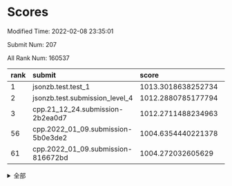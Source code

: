 # Scores

Modified Time: 2022-02-08 23:35:01

Submit Num: 207

All Rank Num: 160537

| rank |               submit               |       score        |       sigma        | pk_num |
| :--- | :--------------------------------- | :----------------- | :----------------- | :----- |
| 1    | jsonzb.test.test_1                 | 1013.3018638252734 | 0.8389123764073486 | 3108   |
| 2    | jsonzb.test.submission_level_4     | 1012.2880785177794 | 0.8107461205015103 | 3105   |
| 3    | cpp.21_12_24.submission-2b2ea0d7   | 1012.2711488234963 | 0.8173500223528244 | 3101   |
| 56   | cpp.2022_01_09.submission-5b0e3de2 | 1004.6354440221378 | 0.7287668517868635 | 3100   |
| 61   | cpp.2022_01_09.submission-816672bd | 1004.272032605629  | 0.7244793746761766 | 3105   |


<details>
<summary>全部</summary>

| rank |                 submit                 |       score        |       sigma        | pk_num |
| :--- | :------------------------------------- | :----------------- | :----------------- | :----- |
| 1    | jsonzb.test.test_1                     | 1013.3018638252734 | 0.8389123764073486 | 3108   |
| 2    | jsonzb.test.submission_level_4         | 1012.2880785177794 | 0.8107461205015103 | 3105   |
| 3    | cpp.21_12_24.submission-2b2ea0d7       | 1012.2711488234963 | 0.8173500223528244 | 3101   |
| 4    | gobigger.level_3.submission_level_3_43 | 1011.6101149874873 | 0.7783056149159127 | 3102   |
| 5    | gobigger.level_3.submission_level_3_18 | 1011.218048999967  | 0.7726152040178375 | 3101   |
| 6    | gobigger.level_3.submission_level_3_38 | 1011.0102689482796 | 0.7813336846871174 | 3101   |
| 7    | gobigger.level_3.submission_level_3_11 | 1010.8563922210012 | 0.7690305582478761 | 3105   |
| 8    | gobigger.level_3.submission_level_3_25 | 1010.8441443089671 | 0.7600051013328393 | 3104   |
| 9    | gobigger.level_3.submission_level_3_5  | 1010.7525443418936 | 0.763735975743679  | 3105   |
| 10   | gobigger.level_3.submission_level_3_44 | 1010.7448601774195 | 0.765028018567043  | 3106   |
| 11   | gobigger.level_3.submission_level_3_30 | 1010.7432243118834 | 0.770877753996947  | 3107   |
| 12   | gobigger.level_3.submission_level_3_13 | 1010.7172952749296 | 0.7724556409807883 | 3107   |
| 13   | gobigger.level_3.submission_level_3_6  | 1010.6996365102492 | 0.7990365899138617 | 3105   |
| 14   | gobigger.level_3.submission_level_3_48 | 1010.6774092201427 | 0.7664077575125342 | 3103   |
| 15   | gobigger.level_3.submission_level_3_10 | 1010.5276513636395 | 0.7563684378816685 | 3106   |
| 16   | gobigger.level_3.submission_level_3_24 | 1010.5140794914165 | 0.7542342726531485 | 3097   |
| 17   | gobigger.level_3.submission_level_3_16 | 1010.4796486652231 | 0.7291046072182583 | 3103   |
| 18   | gobigger.level_3.submission_level_3_22 | 1010.4583941293602 | 0.76377187838157   | 3100   |
| 19   | gobigger.level_3.submission_level_3_40 | 1010.4422247351498 | 0.7488137929397016 | 3102   |
| 20   | gobigger.level_3.submission_level_3_15 | 1010.4354737356966 | 0.7657399814241009 | 3100   |
| 21   | gobigger.level_3.submission_level_3_14 | 1010.4012327896597 | 0.7715023718206419 | 3098   |
| 22   | gobigger.level_3.submission_level_3_31 | 1010.2836618954288 | 0.7650196321610019 | 3099   |
| 23   | gobigger.level_3.submission_level_3_35 | 1010.2661827104623 | 0.7444664332625238 | 3096   |
| 24   | gobigger.level_3.submission_level_3_19 | 1010.2465008259616 | 0.759330586737617  | 3101   |
| 25   | gobigger.level_3.submission_level_3_20 | 1010.2457706414879 | 0.75267367354791   | 3101   |
| 26   | gobigger.level_3.submission_level_3_32 | 1010.2435677497359 | 0.7576448763055393 | 3102   |
| 27   | gobigger.level_3.submission_level_3_27 | 1010.2221294522961 | 0.7599466613972868 | 3105   |
| 28   | gobigger.level_3.submission_level_3_33 | 1010.2095602003833 | 0.7711880669464332 | 3105   |
| 29   | gobigger.level_3.submission_level_3_9  | 1010.0507507666239 | 0.7559422546179628 | 3105   |
| 30   | gobigger.level_3.submission_level_3_17 | 1009.9966676029125 | 0.7838012944623732 | 3100   |
| 31   | gobigger.level_3.submission_level_3_7  | 1009.9800451639425 | 0.7689126047432766 | 3104   |
| 32   | gobigger.level_3.submission_level_3_2  | 1009.9439141019633 | 0.7705906295312251 | 3101   |
| 33   | gobigger.level_3.submission_level_3_42 | 1009.8427803524918 | 0.7364641825729055 | 3099   |
| 34   | gobigger.level_3.submission_level_3_47 | 1009.8248356797778 | 0.7706384287396566 | 3107   |
| 35   | gobigger.level_3.submission_level_3_41 | 1009.7516854806697 | 0.7473184704826168 | 3101   |
| 36   | gobigger.level_3.submission_level_3_28 | 1009.7505084694311 | 0.7837050601633847 | 3107   |
| 37   | gobigger.level_3.submission_level_3_45 | 1009.65981925468   | 0.7495654196649076 | 3095   |
| 38   | gobigger.level_3.submission_level_3_3  | 1009.6491303809602 | 0.7588222913465432 | 3101   |
| 39   | gobigger.level_3.submission_level_3_39 | 1009.6481454300452 | 0.7597454721123923 | 3104   |
| 40   | gobigger.level_3.submission_level_3_0  | 1009.545084905049  | 0.7619642528642804 | 3102   |
| 41   | gobigger.level_3.submission_level_3_26 | 1009.5362894181401 | 0.7624697955347998 | 3104   |
| 42   | gobigger.level_3.submission_level_3_34 | 1009.5333953520583 | 0.7397383897384808 | 3100   |
| 43   | gobigger.level_3.submission_level_3_46 | 1009.4845811417675 | 0.7643009165059835 | 3105   |
| 44   | gobigger.level_3.submission_level_3_4  | 1009.3807614430893 | 0.7557390513119444 | 3099   |
| 45   | gobigger.level_3.submission_level_3_29 | 1009.2416317065687 | 0.7567636302768379 | 3098   |
| 46   | gobigger.level_3.submission_level_3_23 | 1009.2033010175877 | 0.7628449295754045 | 3105   |
| 47   | gobigger.level_3.submission_level_3_8  | 1009.1392694610252 | 0.7512398641503361 | 3098   |
| 48   | gobigger.level_3.submission_level_3_12 | 1009.1171538514442 | 0.7585313849807462 | 3103   |
| 49   | gobigger.level_3.submission_level_3_1  | 1009.029532906125  | 0.7659672726739937 | 3097   |
| 50   | gobigger.level_3.submission_level_3_37 | 1008.8649433161511 | 0.7557051628834073 | 3103   |
| 51   | gobigger.level_3.submission_level_3_49 | 1008.8223550297145 | 0.767889982444452  | 3102   |
| 52   | gobigger.level_3.submission_level_3_21 | 1008.7032633663857 | 0.7533436001550202 | 3098   |
| 53   | gobigger.level_3.submission_level_3_36 | 1008.6087594435426 | 0.762631965217064  | 3100   |
| 54   | gobigger.level_1.submission_level_1_30 | 1005.0938882748364 | 0.7220740459853774 | 3096   |
| 55   | gobigger.level_1.submission_level_1_28 | 1004.6871096957578 | 0.7262528938710723 | 3102   |
| 56   | cpp.2022_01_09.submission-5b0e3de2     | 1004.6354440221378 | 0.7287668517868635 | 3100   |
| 57   | gobigger.level_1.submission_level_1_38 | 1004.5811311363044 | 0.7262597946666208 | 3101   |
| 58   | gobigger.level_1.submission_level_1_23 | 1004.3242811275519 | 0.7292413047801485 | 3103   |
| 59   | gobigger.level_1.submission_level_1_6  | 1004.314957095612  | 0.7184108089563573 | 3101   |
| 60   | gobigger.level_1.submission_level_1_34 | 1004.2843137688435 | 0.7129402999533073 | 3104   |
| 61   | cpp.2022_01_09.submission-816672bd     | 1004.272032605629  | 0.7244793746761766 | 3105   |
| 62   | gobigger.level_1.submission_level_1_24 | 1004.2104264066297 | 0.7130526405565619 | 3099   |
| 63   | gobigger.level_1.submission_level_1_41 | 1004.1847737281294 | 0.7237609678778082 | 3104   |
| 64   | gobigger.level_1.submission_level_1_0  | 1004.1786650564273 | 0.7189428424965889 | 3101   |
| 65   | gobigger.level_1.submission_level_1_9  | 1003.9255128977805 | 0.7035140855892196 | 3101   |
| 66   | gobigger.level_1.submission_level_1_19 | 1003.9136143442233 | 0.723124988566591  | 3106   |
| 67   | gobigger.level_1.submission_level_1_8  | 1003.8647251166946 | 0.7156742863355243 | 3102   |
| 68   | gobigger.level_1.submission_level_1_37 | 1003.6948453354306 | 0.7135822775029402 | 3103   |
| 69   | gobigger.level_1.submission_level_1_22 | 1003.5855895587839 | 0.7172361049386413 | 3103   |
| 70   | gobigger.level_1.submission_level_1_5  | 1003.5711771925169 | 0.7080575292151211 | 3097   |
| 71   | gobigger.level_1.submission_level_1_18 | 1003.51681636997   | 0.7194409342310697 | 3106   |
| 72   | gobigger.level_1.submission_level_1_16 | 1003.4691162447333 | 0.7184302821990118 | 3108   |
| 73   | gobigger.level_1.submission_level_1_39 | 1003.4567341270439 | 0.7146756004586567 | 3102   |
| 74   | gobigger.level_1.submission_level_1_7  | 1003.4116366678869 | 0.7189862999742449 | 3103   |
| 75   | gobigger.level_1.submission_level_1_11 | 1003.353389258585  | 0.7227928233855823 | 3097   |
| 76   | gobigger.level_1.submission_level_1_4  | 1003.289583148186  | 0.7294106086380879 | 3102   |
| 77   | gobigger.level_1.submission_level_1_43 | 1003.2791584214135 | 0.7202065903168613 | 3101   |
| 78   | gobigger.level_1.submission_level_1_45 | 1003.2351955120382 | 0.7161039002523293 | 3100   |
| 79   | gobigger.level_1.submission_level_1_32 | 1003.2307132031365 | 0.7231399584904142 | 3106   |
| 80   | gobigger.level_1.submission_level_1_31 | 1003.2278390034003 | 0.7156722720402606 | 3100   |
| 81   | gobigger.level_1.submission_level_1_13 | 1003.1375095546736 | 0.7215911762662975 | 3105   |
| 82   | gobigger.level_1.submission_level_1_26 | 1003.096491803694  | 0.7186613189730917 | 3107   |
| 83   | gobigger.level_1.submission_level_1_17 | 1002.9422421841444 | 0.7263056603784894 | 3101   |
| 84   | gobigger.level_1.submission_level_1_2  | 1002.9390064247815 | 0.717434104135245  | 3099   |
| 85   | gobigger.level_1.submission_level_1_33 | 1002.8923728303972 | 0.7002626974748618 | 3107   |
| 86   | gobigger.level_1.submission_level_1_35 | 1002.8563839928254 | 0.7155051187807517 | 3101   |
| 87   | gobigger.level_1.submission_level_1_49 | 1002.8528833101893 | 0.7241261862077631 | 3108   |
| 88   | gobigger.level_1.submission_level_1_14 | 1002.8412271483606 | 0.7095006308098655 | 3108   |
| 89   | gobigger.level_1.submission_level_1_25 | 1002.8226311955955 | 0.7138009165294839 | 3106   |
| 90   | gobigger.level_1.submission_level_1_48 | 1002.7816636607478 | 0.7073008723046667 | 3102   |
| 91   | gobigger.level_1.submission_level_1_42 | 1002.7340030612144 | 0.7031461905004236 | 3098   |
| 92   | gobigger.level_1.submission_level_1_29 | 1002.7236421981853 | 0.7135856564948941 | 3100   |
| 93   | gobigger.level_1.submission_level_1_36 | 1002.7041337793378 | 0.7272169899864607 | 3096   |
| 94   | gobigger.level_1.submission_level_1_12 | 1002.6516805085216 | 0.7249310704398311 | 3098   |
| 95   | gobigger.level_1.submission_level_1_10 | 1002.5509565657076 | 0.7230262709579706 | 3100   |
| 96   | gobigger.level_1.submission_level_1_21 | 1002.4643215842804 | 0.7143352706628653 | 3103   |
| 97   | gobigger.level_1.submission_level_1_47 | 1002.4367206302453 | 0.7117079182371361 | 3107   |
| 98   | gobigger.level_1.submission_level_1_1  | 1002.4181679429579 | 0.7191438930502363 | 3103   |
| 99   | gobigger.level_1.submission_level_1_3  | 1002.3959626692368 | 0.7181719016147539 | 3100   |
| 100  | gobigger.level_1.submission_level_1_15 | 1002.3785701689447 | 0.7031851917971353 | 3103   |
| 101  | gobigger.level_1.submission_level_1_46 | 1002.3774297877768 | 0.7210274009343022 | 3105   |
| 102  | gobigger.level_1.submission_level_1_44 | 1002.3718690102002 | 0.7161007772545955 | 3106   |
| 103  | gobigger.level_1.submission_level_1_40 | 1002.3713464749185 | 0.7260304084132101 | 3108   |
| 104  | gobigger.level_1.submission_level_1_27 | 1002.2150797499237 | 0.7026836490860826 | 3100   |
| 105  | gobigger.level_1.submission_level_1_20 | 1002.1143763388849 | 0.7134918322939581 | 3102   |
| 106  | gobigger.random.submission_random_43   | 997.6760010846236  | 0.7234541876953472 | 3104   |
| 107  | gobigger.random.submission_random_48   | 997.6372656735363  | 0.7156783930411845 | 3103   |
| 108  | gobigger.random.submission_random_0    | 997.375390475641   | 0.7155468399056927 | 3098   |
| 109  | gobigger.random.submission_random_23   | 997.2421284852188  | 0.7092125789411027 | 3095   |
| 110  | gobigger.random.submission_random_35   | 997.0266628984855  | 0.7080349650834891 | 3100   |
| 111  | gobigger.random.submission_random_29   | 996.9792853524764  | 0.7115207620218011 | 3097   |
| 112  | gobigger.random.submission_random_19   | 996.8468109266622  | 0.710511473989684  | 3103   |
| 113  | gobigger.random.submission_random_14   | 996.6513824431694  | 0.6911339480310842 | 3095   |
| 114  | gobigger.random.submission_random_45   | 996.5929591288007  | 0.7147649103733763 | 3099   |
| 115  | gobigger.random.submission_random_36   | 996.4575146984664  | 0.7308051931760488 | 3102   |
| 116  | gobigger.random.submission_random_44   | 996.3646099787635  | 0.695077738068779  | 3105   |
| 117  | gobigger.random.submission_random_2    | 996.3021942096694  | 0.7253972015532878 | 3107   |
| 118  | gobigger.random.submission_random_22   | 996.2614630991245  | 0.7096523814352493 | 3105   |
| 119  | gobigger.random.submission_random_11   | 996.2277980554774  | 0.7205090353558394 | 3105   |
| 120  | gobigger.random.submission_random_38   | 996.1981209455507  | 0.7119066917986366 | 3099   |
| 121  | gobigger.random.submission_random_10   | 996.1976117934097  | 0.7137245471867751 | 3097   |
| 122  | gobigger.random.submission_random_21   | 996.1657719381274  | 0.6967777671799417 | 3094   |
| 123  | gobigger.random.submission_random_46   | 996.0234864092648  | 0.7046310443527788 | 3100   |
| 124  | gobigger.random.submission_random_31   | 995.9739948570773  | 0.7068602732035415 | 3104   |
| 125  | gobigger.random.submission_random_15   | 995.9261467973031  | 0.707815540452201  | 3100   |
| 126  | gobigger.random.submission_random_30   | 995.9134853848016  | 0.7009079651847376 | 3102   |
| 127  | gobigger.random.submission_random_49   | 995.8860445097043  | 0.7059115694618022 | 3106   |
| 128  | gobigger.random.submission_random_27   | 995.8763752183586  | 0.7117456205386716 | 3105   |
| 129  | gobigger.random.submission_random_26   | 995.8369779788918  | 0.6961759527868105 | 3100   |
| 130  | gobigger.random.submission_random_39   | 995.8137002850186  | 0.7229892719515906 | 3098   |
| 131  | gobigger.random.submission_random_4    | 995.7887782076066  | 0.7039648467167305 | 3103   |
| 132  | gobigger.random.submission_random_12   | 995.7625448507554  | 0.7089475038752121 | 3110   |
| 133  | gobigger.random.submission_random_47   | 995.7092207204075  | 0.7113858525419898 | 3103   |
| 134  | gobigger.random.submission_random_6    | 995.6035803267399  | 0.7109742985210481 | 3106   |
| 135  | gobigger.random.submission_random_28   | 995.600791825989   | 0.719525132393658  | 3100   |
| 136  | gobigger.random.submission_random_17   | 995.5472253518153  | 0.7240251281553448 | 3102   |
| 137  | gobigger.random.submission_random_33   | 995.5361101647748  | 0.7072173038985294 | 3102   |
| 138  | gobigger.random.submission_random_16   | 995.5221095357136  | 0.7139779866618995 | 3104   |
| 139  | gobigger.random.submission_random_37   | 995.4417902688849  | 0.7103719767537116 | 3102   |
| 140  | gobigger.random.submission_random_41   | 995.4073413596562  | 0.7073072461051793 | 3098   |
| 141  | gobigger.random.submission_random_24   | 995.3267923708027  | 0.7165373952640499 | 3106   |
| 142  | gobigger.random.submission_random_8    | 995.2550416343973  | 0.7235467959311577 | 3103   |
| 143  | gobigger.random.submission_random_25   | 995.2481141234908  | 0.7140502797517638 | 3099   |
| 144  | gobigger.random.submission_random_5    | 995.1827847786946  | 0.7182984811666079 | 3101   |
| 145  | gobigger.random.submission_random_40   | 995.1427028399497  | 0.7227444129360201 | 3103   |
| 146  | gobigger.random.submission_random_34   | 995.1339108842715  | 0.7246821365556863 | 3099   |
| 147  | gobigger.random.submission_random_3    | 995.0857440386924  | 0.706056656793249  | 3099   |
| 148  | gobigger.random.submission_random_13   | 994.9056485879274  | 0.7097200179700114 | 3101   |
| 149  | gobigger.random.submission_random_18   | 994.8900614668594  | 0.713842933621685  | 3103   |
| 150  | gobigger.random.submission_random_9    | 994.8894310136432  | 0.7101930134319655 | 3102   |
| 151  | gobigger.random.submission_random_42   | 994.8039977686637  | 0.7212413847070464 | 3101   |
| 152  | gobigger.random.submission_random_20   | 994.583962950606   | 0.7084434773864062 | 3100   |
| 153  | gobigger.random.submission_random_1    | 994.3956451271339  | 0.7144569238314713 | 3105   |
| 154  | gobigger.random.submission_random_32   | 994.3128288742851  | 0.7193238532993013 | 3101   |
| 155  | gobigger.random.submission_random_7    | 994.2817611480357  | 0.7227838977631034 | 3104   |
| 156  | gobigger.level_2.submission_level_2_37 | 994.2759763258063  | 0.7384650975717651 | 3106   |
| 157  | gobigger.level_2.submission_level_2_12 | 994.1441122923383  | 0.7496930044758864 | 3100   |
| 158  | gobigger.level_2.submission_level_2_8  | 993.6592918871793  | 0.7241416623447127 | 3107   |
| 159  | gobigger.level_2.submission_level_2_17 | 993.5331262339512  | 0.7313096135909081 | 3105   |
| 160  | gobigger.level_2.submission_level_2_26 | 993.5243317992522  | 0.7290594894449358 | 3101   |
| 161  | gobigger.level_2.submission_level_2_19 | 993.1585241081672  | 0.7448136795686161 | 3100   |
| 162  | gobigger.level_2.submission_level_2_0  | 993.0980134874956  | 0.7337303163844585 | 3104   |
| 163  | gobigger.level_2.submission_level_2_42 | 993.0271673561869  | 0.7373793061744859 | 3101   |
| 164  | gobigger.level_2.submission_level_2_24 | 992.9733978977619  | 0.7214892394840027 | 3106   |
| 165  | gobigger.level_2.submission_level_2_45 | 992.9544131890034  | 0.7526043010376491 | 3108   |
| 166  | gobigger.level_2.submission_level_2_29 | 992.881604962459   | 0.7665512938296338 | 3103   |
| 167  | gobigger.level_2.submission_level_2_40 | 992.8630691638378  | 0.7421905077451266 | 3102   |
| 168  | gobigger.level_2.submission_level_2_20 | 992.8514619167111  | 0.7387694055868836 | 3098   |
| 169  | gobigger.level_2.submission_level_2_32 | 992.8357990808984  | 0.7349858510835449 | 3104   |
| 170  | gobigger.level_2.submission_level_2_14 | 992.8075871528795  | 0.7335516333066078 | 3106   |
| 171  | gobigger.level_2.submission_level_2_49 | 992.7810196358631  | 0.7307671199238117 | 3099   |
| 172  | gobigger.level_2.submission_level_2_6  | 992.7461428744709  | 0.7313078412228435 | 3103   |
| 173  | gobigger.level_2.submission_level_2_31 | 992.7165821277615  | 0.7488339406592298 | 3105   |
| 174  | gobigger.level_2.submission_level_2_33 | 992.6711154797857  | 0.7227842407766321 | 3097   |
| 175  | gobigger.level_2.submission_level_2_27 | 992.5868782575172  | 0.7518924961673282 | 3100   |
| 176  | gobigger.level_2.submission_level_2_10 | 992.5704185254698  | 0.7331912930667883 | 3105   |
| 177  | gobigger.level_2.submission_level_2_30 | 992.4524823349858  | 0.7412356047552031 | 3100   |
| 178  | gobigger.level_2.submission_level_2_46 | 992.4002891037312  | 0.7500761167381585 | 3096   |
| 179  | gobigger.level_2.submission_level_2_22 | 992.3376350559726  | 0.7587946678407185 | 3101   |
| 180  | gobigger.level_2.submission_level_2_5  | 992.1505931243291  | 0.7375678483050251 | 3100   |
| 181  | gobigger.level_2.submission_level_2_13 | 992.0858379542443  | 0.743189793402809  | 3105   |
| 182  | gobigger.level_2.submission_level_2_11 | 992.0794033421663  | 0.7453285586575857 | 3098   |
| 183  | gobigger.level_2.submission_level_2_7  | 992.0788102921048  | 0.7334865668838523 | 3102   |
| 184  | gobigger.level_2.submission_level_2_35 | 991.9509222777759  | 0.7553028688264605 | 3101   |
| 185  | gobigger.level_2.submission_level_2_36 | 991.9236320329603  | 0.7356119774952035 | 3105   |
| 186  | gobigger.level_2.submission_level_2_23 | 991.8312026561277  | 0.7468170313698463 | 3107   |
| 187  | gobigger.level_2.submission_level_2_4  | 991.7831340698447  | 0.7521238304585847 | 3101   |
| 188  | gobigger.level_2.submission_level_2_1  | 991.7505806778765  | 0.7397875130894727 | 3106   |
| 189  | gobigger.level_2.submission_level_2_18 | 991.681009844788   | 0.7514704582982421 | 3109   |
| 190  | gobigger.level_2.submission_level_2_25 | 991.5559203570498  | 0.7521421764223691 | 3101   |
| 191  | gobigger.level_2.submission_level_2_21 | 991.466557025241   | 0.7540734373306618 | 3104   |
| 192  | gobigger.level_2.submission_level_2_38 | 991.3684838384303  | 0.7618256898773623 | 3101   |
| 193  | gobigger.level_2.submission_level_2_28 | 991.2883044669767  | 0.7377821866957188 | 3104   |
| 194  | gobigger.level_2.submission_level_2_3  | 991.1813815346417  | 0.7466334420733375 | 3102   |
| 195  | gobigger.level_2.submission_level_2_9  | 991.1811732372469  | 0.7424570574637999 | 3100   |
| 196  | gobigger.level_2.submission_level_2_48 | 991.1329389981778  | 0.7526770234813969 | 3102   |
| 197  | gobigger.level_2.submission_level_2_44 | 991.0601602156019  | 0.7776311247652324 | 3101   |
| 198  | gobigger.level_2.submission_level_2_39 | 990.9801527653008  | 0.7473514605151292 | 3098   |
| 199  | gobigger.level_2.submission_level_2_34 | 990.8392783509677  | 0.7530753853297704 | 3100   |
| 200  | gobigger.level_2.submission_level_2_16 | 990.7949900769739  | 0.729092391946006  | 3105   |
| 201  | gobigger.level_2.submission_level_2_41 | 990.6781608165772  | 0.7778679637348556 | 3105   |
| 202  | gobigger.level_2.submission_level_2_47 | 990.4591930962254  | 0.7662560247936392 | 3102   |
| 203  | gobigger.level_2.submission_level_2_43 | 990.4102468438742  | 0.7752873499861076 | 3106   |
| 204  | gobigger.level_2.submission_level_2_15 | 990.1590316944072  | 0.7613756592054758 | 3099   |
| 205  | gobigger.level_2.submission_level_2_2  | 989.9601166442135  | 0.7554030646814822 | 3105   |
| 206  | gobigger.none.submission_none_0        | 977.9710728756611  | 1.348470047093674  | 3104   |
| 207  | gobigger.none.submission_none_1        | 975.1693305428522  | 1.545789238878235  | 3102   |

</details>
